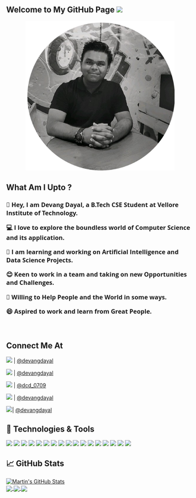 ## Welcome to My GitHub Page <img src="https://raw.githubusercontent.com/MartinHeinz/MartinHeinz/master/wave.gif" width="30px">

<!---<img src="https://img.shields.io/badge/DevangDayal-043EFB?style=for-the-badge&logo=DevangDayal&logoColor=white" alt="devangdayal"/>-->
<div align="center">
  <img  src="images/DCD_Curved.png" alt="DevangDayal" class="rounded" width=400px></img>
</div>

## What Am I Upto ?

<div>
 <font face="Open Sans">
 <h3>
  <p>👋 Hey, I am Devang Dayal, a B.Tech CSE Student at Vellore Institute of Technology.</p>
  <p>💻 I love to explore the boundless world of Computer Science and its application.</p>
  <p>💬 I am learning and working on Artificial Intelligence and Data Science Projects.</p>
  <p>😊 Keen to work in a team and taking on new Opportunities and Challenges. </p>
  <p>🌳 Willing to Help People and the World in some ways.</p>
  <p>😄 Aspired to work and learn from Great People.</p>
<br>  
 </h3>
 </font>
</div>

## Connect Me At
<div>
   <p> <img src="https://img.shields.io/badge/GitHub-100000?style=for-the-badge&logo=github&logoColor=white" />  | <a href="https://github.com/devangdayal"> @devangdayal</a></p>
  
  <p> <img src="https://img.shields.io/badge/LinkedIn-0077B5?style=for-the-badge&logo=linkedin&logoColor=white" /> | <a href="https://linkedin.com/in/devangdayal/"> @devangdayal</a></p>
  
  <p><img src="https://img.shields.io/badge/Instagram-E4405F?style=for-the-badge&logo=instagram&logoColor=white" /> | <a href="https://www.instagram.com/dcd_0709/"> @dcd_0709 </a></p>
  <p> <img src="https://img.shields.io/badge/Twitter-1DA1F2?style=for-the-badge&logo=twitter&logoColor=white" /> | <a href="https://twitter.com/devangdayal"> @devangdayal</a></p>
  
 

  <p><img src="https://img.shields.io/badge/Stack_Overflow-FE7A16?style=for-the-badge&logo=stack-overflow&logoColor=white" />| <a href="https://stackoverflow.com/users/16758661/devang-dayal?tab=profile"> @devangdayal</a> </p>
</div>


## 🔧 Technologies & Tools
<div>
  <img src="https://img.shields.io/badge/Python-FFD43B?style=for-the-badge&logo=python&logoColor=darkgreen" />
  <img src="https://img.shields.io/badge/TensorFlow-FF6F00?style=for-the-badge&logo=TensorFlow&logoColor=white" />
  <img src="https://img.shields.io/badge/Keras-D00000?style=for-the-badge&logo=Keras&logoColor=white" />
  <img src="https://img.shields.io/badge/scikit_learn-F7931E?style=for-the-badge&logo=scikit-learn&logoColor=white" />
  <img src="https://img.shields.io/badge/Flask-000000?style=for-the-badge&logo=flask&logoColor=white" />
  <img src="https://img.shields.io/badge/MySQL-00000F?style=for-the-badge&logo=mysql&logoColor=white" />
  <img src="https://img.shields.io/badge/OpenCV-27338e?style=for-the-badge&logo=OpenCV&logoColor=white" />
  <img src="https://img.shields.io/badge/R-276DC3?style=for-the-badge&logo=r&logoColor=white" />
  <img src="https://img.shields.io/badge/Numpy-777BB4?style=for-the-badge&logo=numpy&logoColor=white" /> 
  <img src="https://img.shields.io/badge/Pandas-2C2D72?style=for-the-badge&logo=pandas&logoColor=white" /> 
  <img src="https://img.shields.io/badge/Plotly-239120?style=for-the-badge&logo=plotly&logoColor=white" />
  <img src="https://img.shields.io/badge/HTML5-E34F26?style=for-the-badge&logo=html5&logoColor=white" />
  <img src="https://img.shields.io/badge/CSS3-1572B6?style=for-the-badge&logo=css3&logoColor=white" />
  <img src="https://img.shields.io/badge/C-00599C?style=for-the-badge&logo=c&logoColor=white" />
  <img src="https://img.shields.io/badge/C%2B%2B-00599C?style=for-the-badge&logo=c%2B%2B&logoColor=white" /> 
  <img src="https://img.shields.io/badge/Java-ED8B00?style=for-the-badge&logo=java&logoColor=white" /> 
  <img src="https://img.shields.io/badge/JavaScript-323330?style=for-the-badge&logo=javascript&logoColor=F7DF1E" />

</div>


## &#x1f4c8; GitHub Stats

<a href="https://github.com/devangdayal/devangdayal">
  <img align="center" src="https://github-readme-stats.vercel.app/api?username=devangdayal&show_icons=true&line_height=27&count_private=true&title_color=ff0000&text_color=000000&icon_color=2bbc8a&bg_color=ffffff" alt="Martin's GitHub Stats" />
</a>
<br>
<div padding=10px>
<a href="https://github.com/devangdayal/Facial-Recognition-Prosopagnosia">
  <img align="center" src="https://github-readme-stats.vercel.app/api/pin/?username=devangdayal&repo=Facial-Recognition-Prosopagnosia&title_color=000000&text_color=000000&icon_color=F1948A&bg_color=FADBD8" />
</a>
  <a href="https://github.com/devangdayal/Data-Structures-Algorithm">
  <img align="center" src="https://github-readme-stats.vercel.app/api/pin/?username=devangdayal&repo=Climate-Change-Analysis&title_color=000000&text_color=000000&icon_color=E5E7E9&bg_color=D2B4DE" />
</a>
 <a href="https://github.com/devangdayal/Data-Structures-Algorithm">
  <img align="center" src="https://github-readme-stats.vercel.app/api/pin/?username=devangdayal&repo=Data-Structures-Algorithm&title_color=000000&text_color=000000&icon_color=F1948A&bg_color=8EFFBA" />
</a>

</div>


